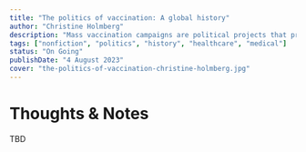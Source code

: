 ```yaml
---
title: "The politics of vaccination: A global history"
author: "Christine Holmberg"
description: "Mass vaccination campaigns are political projects that presume to protect individuals, communities, and societies. Like other pervasive expressions of state power - taxing, policing, conscripting - mass vaccination arouses anxiety in some people but sentiments of civic duty and shared solidarity in others. This collection of essays gives a comparative overview of vaccination at different times, in widely different places and under different types of political regime."
tags: ["nonfiction", "politics", "history", "healthcare", "medical"]
status: "On Going"
publishDate: "4 August 2023"
cover: "the-politics-of-vaccination-christine-holmberg.jpg"
---
```


# Thoughts & Notes

TBD
